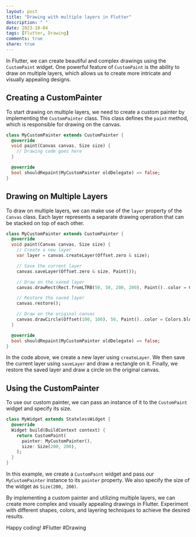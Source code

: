 ```yaml
---
layout: post
title: "Drawing with multiple layers in Flutter"
description: " "
date: 2023-10-04
tags: [Flutter, Drawing]
comments: true
share: true
---
```


In Flutter, we can create beautiful and complex drawings using the `CustomPaint` widget. One powerful feature of `CustomPaint` is the ability to draw on multiple layers, which allows us to create more intricate and visually appealing designs.

## Creating a CustomPainter

To start drawing on multiple layers, we need to create a custom painter by implementing the `CustomPainter` class. This class defines the `paint` method, which is responsible for drawing on the canvas.

```dart
class MyCustomPainter extends CustomPainter {
  @override
  void paint(Canvas canvas, Size size) {
    // Drawing code goes here
  }

  @override
  bool shouldRepaint(MyCustomPainter oldDelegate) => false;
}
```

## Drawing on Multiple Layers

To draw on multiple layers, we can make use of the `layer` property of the `Canvas` class. Each layer represents a separate drawing operation that can be stacked on top of each other.

```dart
class MyCustomPainter extends CustomPainter {
  @override
  void paint(Canvas canvas, Size size) {
    // Create a new layer
    var layer = canvas.createLayer(Offset.zero & size);

    // Save the current layer
    canvas.saveLayer(Offset.zero & size, Paint());

    // Draw on the saved layer
    canvas.drawRect(Rect.fromLTRB(50, 50, 200, 200), Paint()..color = Colors.red);

    // Restore the saved layer
    canvas.restore();

    // Draw on the original canvas
    canvas.drawCircle(Offset(100, 100), 50, Paint()..color = Colors.blue);
  }

  @override
  bool shouldRepaint(MyCustomPainter oldDelegate) => false;
}
```

In the code above, we create a new layer using `createLayer`. We then save the current layer using `saveLayer` and draw a rectangle on it. Finally, we restore the saved layer and draw a circle on the original canvas.

## Using the CustomPainter

To use our custom painter, we can pass an instance of it to the `CustomPaint` widget and specify its size.

```dart
class MyWidget extends StatelessWidget {
  @override
  Widget build(BuildContext context) {
    return CustomPaint(
      painter: MyCustomPainter(),
      size: Size(200, 200),
    );
  }
}
```

In this example, we create a `CustomPaint` widget and pass our `MyCustomPainter` instance to its `painter` property. We also specify the size of the widget as `Size(200, 200)`.

By implementing a custom painter and utilizing multiple layers, we can create more complex and visually appealing drawings in Flutter. Experiment with different shapes, colors, and layering techniques to achieve the desired results.

Happy coding! #Flutter #Drawing